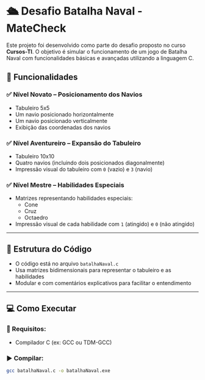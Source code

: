 # 🛳️ Desafio Batalha Naval - MateCheck

Este projeto foi desenvolvido como parte do desafio proposto no curso **Cursos-TI**. O objetivo é simular o funcionamento de um jogo de Batalha Naval com funcionalidades básicas e avançadas utilizando a linguagem C.

## 🚀 Funcionalidades

### ✅ Nível Novato – Posicionamento dos Navios
- Tabuleiro 5x5
- Um navio posicionado horizontalmente
- Um navio posicionado verticalmente
- Exibição das coordenadas dos navios

### ✅ Nível Aventureiro – Expansão do Tabuleiro
- Tabuleiro 10x10
- Quatro navios (incluindo dois posicionados diagonalmente)
- Impressão visual do tabuleiro com `0` (vazio) e `3` (navio)

### ✅ Nível Mestre – Habilidades Especiais
- Matrizes representando habilidades especiais:
  - Cone
  - Cruz
  - Octaedro
- Impressão visual de cada habilidade com `1` (atingido) e `0` (não atingido)

---

## 🧠 Estrutura do Código

- O código está no arquivo `batalhaNaval.c`
- Usa matrizes bidimensionais para representar o tabuleiro e as habilidades
- Modular e com comentários explicativos para facilitar o entendimento

---

## 💻 Como Executar

### 🔧 Requisitos:
- Compilador C (ex: GCC ou TDM-GCC)

### ▶️ Compilar:

```bash
gcc batalhaNaval.c -o batalhaNaval.exe
